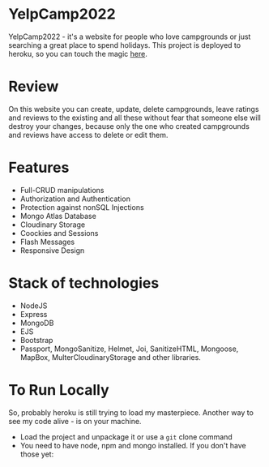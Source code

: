 # YelpCamp2022
YelpCamp2022 - it's a website for people who love campgrounds or just searching a great place to spend holidays.
This project is deployed to heroku, so you can touch the magic [here][herokuLink].

# Review
On this website you can create, update, delete campgrounds, leave ratings and reviews to the existing and all these without fear that someone else will destroy your changes, because only the one who created campgrounds and reviews have access to delete or edit them.

# Features
* Full-CRUD manipulations
* Authorization and Authentication
* Protection against nonSQL Injections
* Mongo Atlas Database
* Cloudinary Storage
* Coockies and Sessions
* Flash Messages
* Responsive Design

# Stack of technologies
* NodeJS
* Express
* MongoDB
* EJS
* Bootstrap
* Passport, MongoSanitize, Helmet, Joi, SanitizeHTML, Mongoose, MapBox, MulterCloudinaryStorage and other libraries.

# To Run Locally
So, probably heroku is still trying to load my masterpiece. Another way to see my code alive - is on your machine.
* Load the project and unpackage it or use a ``` git ``` clone command
* You need to have node, npm and mongo installed. If you don't have those yet: 

[herokuLink]:https://yelp-cmp.herokuapp.com/
